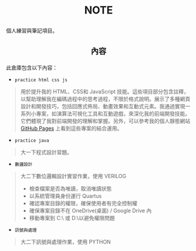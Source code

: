 # <p align="center">NOTE</p>
個人練習與筆記項目。
## <p align="center">內容</p>
此倉庫包含以下內容：
- `practice html css js`
> 用於提升我的 HTML、CSS和 JavaScript 技能。這些項目部分包含註釋，以幫助理解我在編碼過程中的思考過程，不限於格式說明。展示了多種網頁設計和開發技巧，包括回應式佈局、動畫效果和互動式元素。我通過實現一系列小專案，如演算法可視化工具和互動遊戲，來深化我的前端開發技能。它們體現了我對前端開發的理解和掌握。另外，可以參考我的個人靜態網站 [GitHub Pages](https://chenguoxiang940.github.io/) 上看到這些專案的結合運用。
- `practice java`
> 大一下程式設計習題。
- `數邏設計`
> 大二下數位邏輯設計實習作業，使用 VERILOG
> - 檢查檔案是否為唯讀，取消唯讀狀態
> - 以系統管理員身份運行 Quartus
> - 確認專案目錄的權限，確保使用者有完全控制權
> - 確保專案目錄不在 OneDrive(桌面) / Google Drive 內
> - 移動專案到 C:\ 或 D:\以避免權限問題
- `訊號與處理`
> 大二下訊號與處理作業，使用 PYTHON
